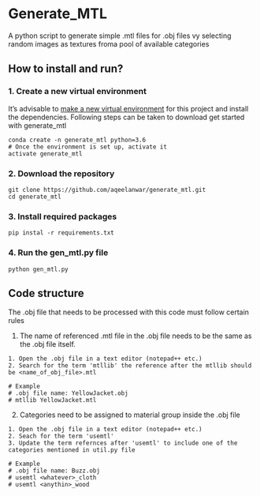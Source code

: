 # Generate_MTL
A python script to generate simple .mtl files for .obj files vy selecting random images as textures froma pool of available categories

## How to install and run?
### 1. Create a new virtual environment
It’s advisable to [make a new virtual environment](https://towardsdatascience.com/setting-up-python-platform-for-machine-learning-projects-cfd85682c54b) for this project and install the dependencies. Following steps can be taken to download get started with generate_mtl
```
conda create -n generate_mtl python=3.6
# Once the environment is set up, activate it
activate generate_mtl
```

### 2. Download the repository
```
git clone https://github.com/aqeelanwar/generate_mtl.git
cd generate_mtl
```

### 3. Install required packages
```
pip instal -r requirements.txt
```

### 4. Run the gen_mtl.py file
```
python gen_mtl.py
```

## Code structure
The .obj file that needs to be processed with this code must follow certain rules

1. The name of referenced .mtl file in the .obj file needs to be the same as the .obj file itself.
```
1. Open the .obj file in a text editor (notepad++ etc.)
2. Search for the term 'mtllib' the reference after the mtllib should be <name_of_obj_file>.mtl

# Example
# .obj file name: YellowJacket.obj
# mtllib YellowJacket.mtl
```

2. Categories need to be assigned to material group inside the .obj file
```
1. Open the .obj file in a text editor (notepad++ etc.)
2. Seach for the term 'usemtl'
3. Update the term refernces after 'usemtl' to include one of the categories mentioned in util.py file

# Example
# .obj file name: Buzz.obj
# usemtl <whatever>_cloth
# usemtl <anythin>_wood
```

 
